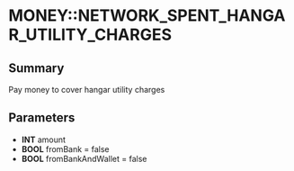 # MONEY::NETWORK_SPENT_HANGAR_UTILITY_CHARGES

## Summary
Pay money to cover hangar utility charges

## Parameters
* **INT** amount
* **BOOL** fromBank = false
* **BOOL** fromBankAndWallet = false
